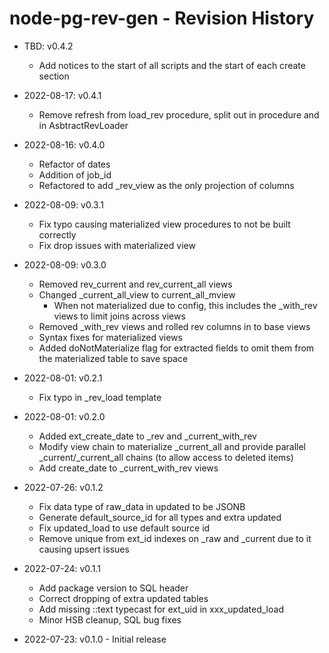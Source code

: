 # node-pg-rev-gen - Revision History

- TBD: v0.4.2
  - Add notices to the start of all scripts and the start of each create section

- 2022-08-17: v0.4.1
  - Remove refresh from load_rev procedure, split out in procedure and in AsbtractRevLoader

- 2022-08-16: v0.4.0
  - Refactor of dates
  - Addition of job_id
  - Refactored to add _rev_view as the only projection of columns

- 2022-08-09: v0.3.1
  - Fix typo causing materialized view procedures to not be built correctly
  - Fix drop issues with materialized view

- 2022-08-09: v0.3.0
  - Removed rev_current and rev_current_all views
  - Changed _current_all_view to current_all_mview
    -  When not materialized due to config, this includes the _with_rev views to limit joins across views
  - Removed _with_rev views and rolled rev columns in to base views
  - Syntax fixes for materialized views
  - Added doNotMaterialize flag for extracted fields to omit them from the materialized table to save space

- 2022-08-01: v0.2.1
  - Fix typo in _rev_load template

- 2022-08-01: v0.2.0
  - Added ext_create_date to _rev and _current_with_rev
  - Modify view chain to materialize _current_all and provide parallel _current/_current_all chains (to allow access to deleted items)
  - Add create_date to _current_with_rev views

- 2022-07-26: v0.1.2
  - Fix data type of raw_data in updated to be JSONB
  - Generate default_source_id for all types and extra updated
  - Fix updated_load to use default source id
  - Remove unique from ext_id indexes on _raw and _current due to it causing upsert issues

- 2022-07-24: v0.1.1
  - Add package version to SQL header
  - Correct dropping of extra updated tables
  - Add missing ::text typecast for ext_uid in xxx_updated_load
  - Minor HSB cleanup, SQL bug fixes

- 2022-07-23: v0.1.0 - Initial release
